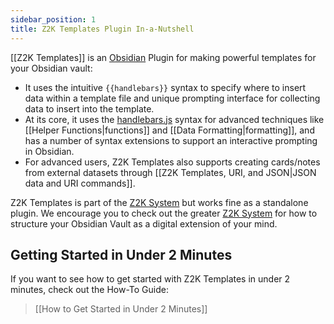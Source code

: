 ```yaml
---
sidebar_position: 1
title: Z2K Templates Plugin In-a-Nutshell
---
```

[[Z2K Templates]] is an [Obsidian](https://obsidian.md) Plugin for making powerful templates for your Obsidian vault:
- It uses the intuitive `{{handlebars}}` syntax to specify where to insert data within a template file and unique prompting interface for collecting data to insert into the template.
- At its core, it uses the  [handlebars.js](https://handlebars.js) syntax for advanced techniques like [[Helper Functions|functions]] and [[Data Formatting|formatting]], and has a number of syntax extensions to support an interactive prompting in Obsidian. 
- For advanced users, Z2K Templates also supports creating cards/notes from external datasets through [[Z2K Templates, URI, and JSON|JSON data and URI commands]].

Z2K Templates is part of the [Z2K System](https://z2ksystem.com) but works fine as a standalone plugin. We encourage you to check out the greater [Z2K System](https://z2ksystem.com) for how to structure your Obsidian Vault as a digital extension of your mind. 

## Getting Started in Under 2 Minutes
If you want to see how to get started with Z2K Templates in under 2 minutes, check out the How-To Guide:

> [[How to Get Started in Under 2 Minutes]]



